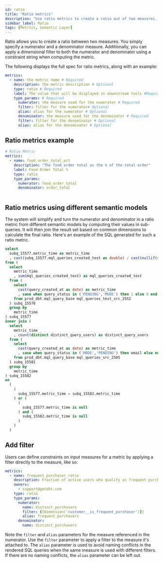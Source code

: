 ```yaml
---
id: ratio
title: "Ratio metrics"
description: "Use ratio metrics to create a ratio out of two measures. "
sidebar_label: Ratio
tags: [Metrics, Semantic Layer]
---
```


Ratio allows you to create a ratio between two measures. You simply specify a numerator and a denominator measure. Additionally, you can apply a dimensional filter to both the numerator and denominator using a constraint string when computing the metric. 

The following displays the full spec for ratio metrics, along with an example:

```yaml
metrics:
  - name: the metric name # Required
    description: the metric description # Optional
    type: ratio # Required
    label: The value that will be displayed in downstream tools #Required
    type_params: # Required
      numerator: the measure used for the numerator # Required
      filter: filter for the numerator# Optional
      alias: alias for the numerator # Optional
      denominator: the measure used for the denominator # Required
      filter: filter for the denominator # Optional
      alias: alias for the denominator # Optional
```

## Ratio metrics example

```yaml
# Ratio Metric
metrics:
  - name: food_order_total_pct
    description: "The food order total as the % of the total order"
    label: Food Order Total % 
    type: ratio
    type_params: 
      numerator: food_order_total
      denominator: order_total
  
```
## Ratio metrics using different semantic models

The system will simplify and turn the numerator and denominator in a ratio metric from different semantic models by computing their values in sub-queries. It will then join the result set based on common dimensions to calculate the final ratio. Here's an example of the SQL generated for such a ratio metric.


```sql
select
  subq_15577.metric_time as metric_time
  , cast(subq_15577.mql_queries_created_test as double) / cast(nullif(subq_15582.distinct_query_users, 0) as double) as mql_queries_per_active_user
from (
  select
    metric_time
    , sum(mql_queries_created_test) as mql_queries_created_test
  from (
    select
      cast(query_created_at as date) as metric_time
      , case when query_status in ('PENDING','MODE') then 1 else 0 end as mql_queries_created_test
    from prod_dbt.mql_query_base mql_queries_test_src_2552 
  ) subq_15576
  group by
    metric_time
) subq_15577
inner join (
  select
    metric_time
    , count(distinct distinct_query_users) as distinct_query_users
  from (
    select
      cast(query_created_at as date) as metric_time
      , case when query_status in ('MODE','PENDING') then email else null end as distinct_query_users
    from prod_dbt.mql_query_base mql_queries_src_2585 
  ) subq_15581
  group by
    metric_time
) subq_15582
on
  (
    (
      subq_15577.metric_time = subq_15582.metric_time
    ) or (
      (
        subq_15577.metric_time is null
      ) and (
        subq_15582.metric_time is null
      )
    )
  )
```

## Add filter

Users can define constraints on input measures for a metric by applying a filter directly to the measure, like so:

```yaml
metrics:
  - name: frequent_purchaser_ratio
    description: Fraction of active users who qualify as frequent purchasers
    owners:
      - support@getdbt.com
    type: ratio
    type_params:
      numerator:
        name: distinct_purchasers
        filter: {{Dimension('customer__is_frequent_purchaser')}}
        alias: frequent_purchasers
      denominator:
        name: distinct_purchasers
```

Note the `filter` and `alias` parameters for the measure referenced in the numerator. Use the `filter` parameter to apply a filter to the measure it's attached to. The `alias` parameter is used to avoid naming conflicts in the rendered SQL queries when the same measure is used with different filters. If there are no naming conflicts, the `alias` parameter can be left out.
